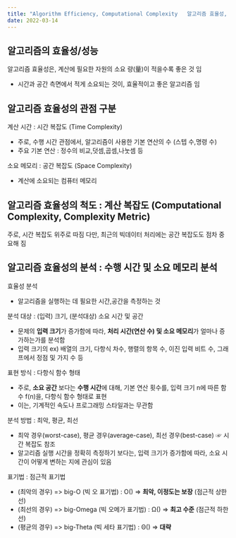 ```yaml
---
title: "Algorithm Efficiency, Computational Complexity   알고리즘 효율성, 계산 복잡도"
date: 2022-03-14
---
```


## 알고리즘의 효율성/성능

알고리즘 효율성은, 계산에 필요한 자원의 소요 량(量)이 적을수록 좋은 것 임
* 시간과 공간 측면에서 적게 소요되는 것이, 효율적이고 좋은 알고리즘 임


## 알고리즘 효율성의 관점 구분

계산 시간   : 시간 복잡도 (Time Complexity)
* 주로, 수행 시간 관점에서, 알고리즘이 사용한 기본 연산의 수 (스텝 수,명령 수)
* 주요 기본 연산 : 정수의 비교,덧셈,곱셈,나눗셈 등

소요 메모리 : 공간 복잡도 (Space Complexity)
* 계산에 소요되는 컴퓨터 메모리


## 알고리즘 효율성의 척도 : 계산 복잡도 (Computational Complexity, Complexity Metric)

주로, 시간 복잡도 위주로 따짐 다만, 최근의 빅데이터 처리에는 공간 복잡도도 점차 중요해 짐

## 알고리즘 효율성의 분석 : 수행 시간 및 소요 메모리 분석

효율성 분석
* 알고리즘을 실행하는 데 필요한 시간,공간을 측정하는 것

분석 대상  :  (입력) 크기, (분석대상) 소요 시간 및 공간
* 문제의 **입력 크기**가 증가함에 따라, **처리 시간(연산 수) 및 소요 메모리**가 얼마나 증가하는가를 분석함
* 입력 크기의 ex) 배열의 크기, 다항식 차수, 행렬의 항목 수, 이진 입력 비트 수, 그래프에서 정점 및 가지 수 등

표현 방식  :  다항식 함수 형태
* 주로, **소요 공간** 보다는 **수행 시간**에 대해, 기본 연산 횟수를, 입력 크기 n에 따른 함수 f(n)을, 다항식 함수 형태로 표현
* 이는, 기계적인 속도나 프로그래밍 스타일과는 무관함

분석 방법  :  최악, 평균, 최선
* 최악 경우(worst-case), 평균 경우(average-case), 최선 경우(best-case)    ☞ 시간 복잡도 참조
* 알고리즘 실행 시간을 정확히 측정하기 보다는, 입력 크기가 증가함에 따라, 소요 시간이 어떻게 변하는 지에 관심이 있음

표기법  :  점근적 표기법
* (최악의 경우) => big-O (빅 오 표기법) : O() => **최악, 이정도는 보장** (점근적 상한선)
* (최선의 경우) => big-Omega (빅 오메가 표기법) : Ω() => **최고 수준** (점근적 하한선)
* (평균의 경우) => big-Theta (빅 세타 표기법) : Θ() => **대략**